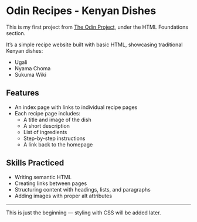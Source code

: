# Odin Recipes - Kenyan Dishes

This is my first project from [The Odin Project](https://www.theodinproject.com/), under the HTML Foundations section.

It’s a simple recipe website built with basic HTML, showcasing traditional Kenyan dishes:

- Ugali
- Nyama Choma
- Sukuma Wiki

## Features
- An index page with links to individual recipe pages
- Each recipe page includes:
  - A title and image of the dish
  - A short description
  - List of ingredients
  - Step-by-step instructions
  - A link back to the homepage

## Skills Practiced
- Writing semantic HTML
- Creating links between pages
- Structuring content with headings, lists, and paragraphs
- Adding images with proper alt attributes

---
This is just the beginning — styling with CSS will be added later.
